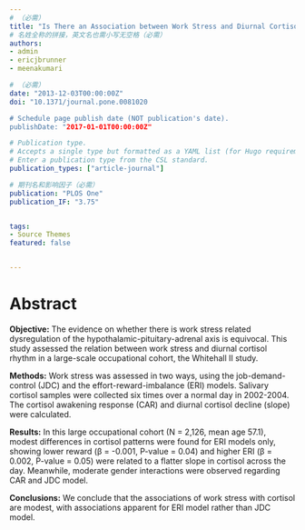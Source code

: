 ```yaml
---
# （必需）
title: "Is There an Association between Work Stress and Diurnal Cortisol Patterns"
# 名姓全称的拼接，英文名也需小写无空格（必需）
authors:
- admin
- ericjbrunner
- meenakumari

# （必需）
date: "2013-12-03T00:00:00Z"
doi: "10.1371/journal.pone.0081020

# Schedule page publish date (NOT publication's date).
publishDate: "2017-01-01T00:00:00Z"

# Publication type.
# Accepts a single type but formatted as a YAML list (for Hugo requirements).
# Enter a publication type from the CSL standard.
publication_types: ["article-journal"]

# 期刊名和影响因子（必需）
publication: "PLOS One"
publication_IF: "3.75"


tags:
- Source Themes
featured: false


---
```



# **Abstract**
**Objective:** The evidence on whether there is work stress related dysregulation of the hypothalamic-pituitary-adrenal axis is equivocal. This study assessed the relation between work stress and diurnal cortisol rhythm in a large-scale occupational cohort, the Whitehall II study.

**Methods:** Work stress was assessed in two ways, using the job-demand-control (JDC) and the effort-reward-imbalance (ERI) models. Salivary cortisol samples were collected six times over a normal day in 2002-2004. The cortisol awakening response (CAR) and diurnal cortisol decline (slope) were calculated.

**Results:** In this large occupational cohort (N = 2,126, mean age 57.1), modest differences in cortisol patterns were found for ERI models only, showing lower reward (β = -0.001, P-value = 0.04) and higher ERI (β = 0.002, P-value = 0.05) were related to a flatter slope in cortisol across the day. Meanwhile, moderate gender interactions were observed regarding CAR and JDC model.

**Conclusions:** We conclude that the associations of work stress with cortisol are modest, with associations apparent for ERI model rather than JDC model.
